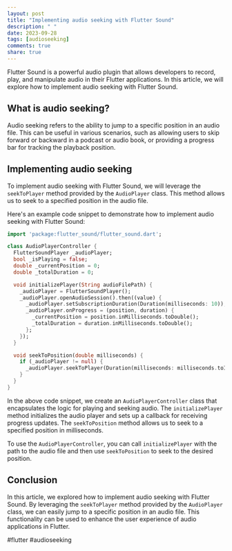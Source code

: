 ```yaml
---
layout: post
title: "Implementing audio seeking with Flutter Sound"
description: " "
date: 2023-09-28
tags: [audioseeking]
comments: true
share: true
---
```


Flutter Sound is a powerful audio plugin that allows developers to record, play, and manipulate audio in their Flutter applications. In this article, we will explore how to implement audio seeking with Flutter Sound.

## What is audio seeking?

Audio seeking refers to the ability to jump to a specific position in an audio file. This can be useful in various scenarios, such as allowing users to skip forward or backward in a podcast or audio book, or providing a progress bar for tracking the playback position.

## Implementing audio seeking

To implement audio seeking with Flutter Sound, we will leverage the `seekToPlayer` method provided by the `AudioPlayer` class. This method allows us to seek to a specified position in the audio file.

Here's an example code snippet to demonstrate how to implement audio seeking with Flutter Sound:

```dart
import 'package:flutter_sound/flutter_sound.dart';

class AudioPlayerController {
  FlutterSoundPlayer _audioPlayer;
  bool _isPlaying = false;
  double _currentPosition = 0;
  double _totalDuration = 0;

  void initializePlayer(String audioFilePath) {
    _audioPlayer = FlutterSoundPlayer();
    _audioPlayer.openAudioSession().then((value) {
      _audioPlayer.setSubscriptionDuration(Duration(milliseconds: 10));
      _audioPlayer.onProgress = (position, duration) {
        _currentPosition = position.inMilliseconds.toDouble();
        _totalDuration = duration.inMilliseconds.toDouble();
      };
    });
  }

  void seekToPosition(double milliseconds) {
    if (_audioPlayer != null) {
      _audioPlayer.seekToPlayer(Duration(milliseconds: milliseconds.toInt()));
    }
  }
}
```

In the above code snippet, we create an `AudioPlayerController` class that encapsulates the logic for playing and seeking audio. The `initializePlayer` method initializes the audio player and sets up a callback for receiving progress updates. The `seekToPosition` method allows us to seek to a specified position in milliseconds.

To use the `AudioPlayerController`, you can call `initializePlayer` with the path to the audio file and then use `seekToPosition` to seek to the desired position.

## Conclusion

In this article, we explored how to implement audio seeking with Flutter Sound. By leveraging the `seekToPlayer` method provided by the `AudioPlayer` class, we can easily jump to a specific position in an audio file. This functionality can be used to enhance the user experience of audio applications in Flutter.

#flutter #audioseeking